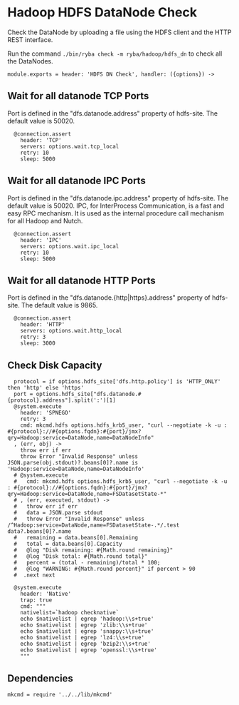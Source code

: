 
# Hadoop HDFS DataNode Check

Check the DataNode by uploading a file using the HDFS client and the HTTP REST
interface.

Run the command `./bin/ryba check -m ryba/hadoop/hdfs_dn` to check all the
DataNodes.


    module.exports = header: 'HDFS DN Check', handler: ({options}) ->

## Wait for all datanode TCP Ports

Port is defined in the "dfs.datanode.address" property of hdfs-site. The default
value is 50020.

      @connection.assert
        header: 'TCP'
        servers: options.wait.tcp_local
        retry: 10
        sleep: 5000

## Wait for all datanode IPC Ports

Port is defined in the "dfs.datanode.ipc.address" property of hdfs-site. The
default value is 50020. IPC, for InterProcess Communication, is a fast and easy 
RPC mechanism. It is used as the internal procedure call mechanism for all 
Hadoop and Nutch.

      @connection.assert
        header: 'IPC'
        servers: options.wait.ipc_local
        retry: 10
        sleep: 5000

## Wait for all datanode HTTP Ports

Port is defined in the "dfs.datanode.{http|https}.address" property of hdfs-site. The default
value is 9865.

      @connection.assert
        header: 'HTTP'
        servers: options.wait.http_local
        retry: 3
        sleep: 3000

## Check Disk Capacity

      protocol = if options.hdfs_site['dfs.http.policy'] is 'HTTP_ONLY' then 'http' else 'https'
      port = options.hdfs_site["dfs.datanode.#{protocol}.address"].split(':')[1]
      @system.execute
        header: 'SPNEGO'
        retry: 3
        cmd: mkcmd.hdfs options.hdfs_krb5_user, "curl --negotiate -k -u : #{protocol}://#{options.fqdn}:#{port}/jmx?qry=Hadoop:service=DataNode,name=DataNodeInfo"
      , (err, obj) ->
        throw err if err
        throw Error "Invalid Response" unless JSON.parse(obj.stdout)?.beans[0]?.name is 'Hadoop:service=DataNode,name=DataNodeInfo'
      # @system.execute
      #   cmd: mkcmd.hdfs options.hdfs_krb5_user, "curl --negotiate -k -u : #{protocol}://#{options.fqdn}:#{port}/jmx?qry=Hadoop:service=DataNode,name=FSDatasetState-*"
      # , (err, executed, stdout) ->
      #   throw err if err
      #   data = JSON.parse stdout
      #   throw Error "Invalid Response" unless /^Hadoop:service=DataNode,name=FSDatasetState-.*/.test data?.beans[0]?.name
      #   remaining = data.beans[0].Remaining
      #   total = data.beans[0].Capacity
      #   @log "Disk remaining: #{Math.round remaining}"
      #   @log "Disk total: #{Math.round total}"
      #   percent = (total - remaining)/total * 100;
      #   @log "WARNING: #{Math.round percent}" if percent > 90
      #  .next next

      @system.execute
        header: 'Native'
        trap: true
        cmd: """
        nativelist=`hadoop checknative`
        echo $nativelist | egrep 'hadoop:\\s+true'
        echo $nativelist | egrep 'zlib:\\s+true'
        echo $nativelist | egrep 'snappy:\\s+true'
        echo $nativelist | egrep 'lz4:\\s+true'
        echo $nativelist | egrep 'bzip2:\\s+true'
        echo $nativelist | egrep 'openssl:\\s+true'
        """

## Dependencies

    mkcmd = require '../../lib/mkcmd'
